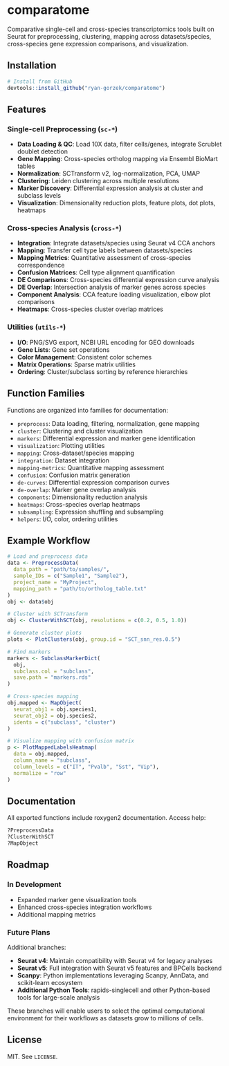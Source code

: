 # comparatome

Comparative single-cell and cross-species transcriptomics tools built on Seurat for preprocessing, clustering, mapping across datasets/species, cross-species gene expression comparisons, and visualization.

## Installation

```r
# Install from GitHub
devtools::install_github("ryan-gorzek/comparatome")
```

## Features

### Single-cell Preprocessing (`sc-*`)
- **Data Loading & QC**: Load 10X data, filter cells/genes, integrate Scrublet doublet detection
- **Gene Mapping**: Cross-species ortholog mapping via Ensembl BioMart tables
- **Normalization**: SCTransform v2, log-normalization, PCA, UMAP
- **Clustering**: Leiden clustering across multiple resolutions
- **Marker Discovery**: Differential expression analysis at cluster and subclass levels
- **Visualization**: Dimensionality reduction plots, feature plots, dot plots, heatmaps

### Cross-species Analysis (`cross-*`)
- **Integration**: Integrate datasets/species using Seurat v4 CCA anchors
- **Mapping**: Transfer cell type labels between datasets/species
- **Mapping Metrics**: Quantitative assessment of cross-species correspondence
- **Confusion Matrices**: Cell type alignment quantification
- **DE Comparisons**: Cross-species differential expression curve analysis
- **DE Overlap**: Intersection analysis of marker genes across species
- **Component Analysis**: CCA feature loading visualization, elbow plot comparisons
- **Heatmaps**: Cross-species cluster overlap matrices

### Utilities (`utils-*`)
- **I/O**: PNG/SVG export, NCBI URL encoding for GEO downloads
- **Gene Lists**: Gene set operations
- **Color Management**: Consistent color schemes
- **Matrix Operations**: Sparse matrix utilities
- **Ordering**: Cluster/subclass sorting by reference hierarchies

## Function Families

Functions are organized into families for documentation:

- `preprocess`: Data loading, filtering, normalization, gene mapping
- `cluster`: Clustering and cluster visualization
- `markers`: Differential expression and marker gene identification
- `visualization`: Plotting utilities
- `mapping`: Cross-dataset/species mapping
- `integration`: Dataset integration
- `mapping-metrics`: Quantitative mapping assessment
- `confusion`: Confusion matrix generation
- `de-curves`: Differential expression comparison curves
- `de-overlap`: Marker gene overlap analysis
- `components`: Dimensionality reduction analysis
- `heatmaps`: Cross-species overlap heatmaps
- `subsampling`: Expression shuffling and subsampling
- `helpers`: I/O, color, ordering utilities

## Example Workflow

```r
# Load and preprocess data
data <- PreprocessData(
  data_path = "path/to/samples/",
  sample_IDs = c("Sample1", "Sample2"),
  project_name = "MyProject",
  mapping_path = "path/to/ortholog_table.txt"
)
obj <- data$obj

# Cluster with SCTransform
obj <- ClusterWithSCT(obj, resolutions = c(0.2, 0.5, 1.0))

# Generate cluster plots
plots <- PlotClusters(obj, group.id = "SCT_snn_res.0.5")

# Find markers
markers <- SubclassMarkerDict(
  obj,
  subclass.col = "subclass",
  save.path = "markers.rds"
)

# Cross-species mapping
obj.mapped <- MapObject(
  seurat_obj1 = obj.species1,
  seurat_obj2 = obj.species2,
  idents = c("subclass", "cluster")
)

# Visualize mapping with confusion matrix
p <- PlotMappedLabelsHeatmap(
  data = obj.mapped,
  column_name = "subclass",
  column_levels = c("IT", "Pvalb", "Sst", "Vip"),
  normalize = "row"
)
```

## Documentation

All exported functions include roxygen2 documentation. Access help:

```r
?PreprocessData
?ClusterWithSCT
?MapObject
```

## Roadmap

### In Development
- Expanded marker gene visualization tools
- Enhanced cross-species integration workflows
- Additional mapping metrics

### Future Plans

Additional branches:
- **Seurat v4**: Maintain compatibility with Seurat v4 for legacy analyses
- **Seurat v5**: Full integration with Seurat v5 features and BPCells backend
- **Scanpy**: Python implementations leveraging Scanpy, AnnData, and scikit-learn ecosystem
- **Additional Python Tools**: rapids-singlecell and other Python-based tools for large-scale analysis

These branches will enable users to select the optimal computational environment for their workflows as datasets grow to millions of cells.

## License

MIT. See `LICENSE`.
